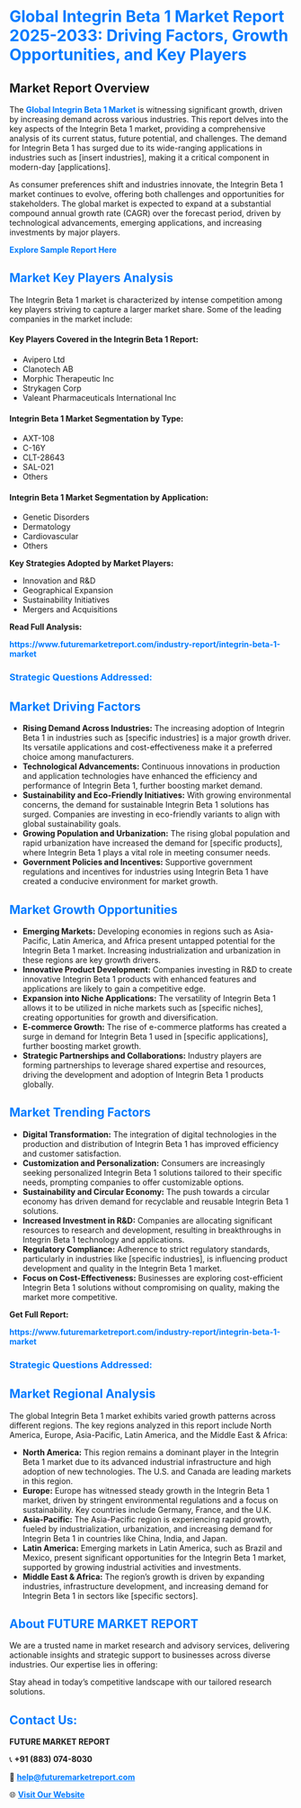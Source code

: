 <h1 style="color: #007BFF;">Global Integrin Beta 1 Market Report 2025-2033: Driving Factors, Growth Opportunities, and Key Players</h1>

<section id="overview">
<h2>Market Report Overview</h2>
<p>The <a href="https://www.futuremarketreport.com/industry-report/integrin-beta-1-market" style="color: #007BFF; text-decoration: none;"><strong>Global Integrin Beta 1 Market</strong></a> is witnessing significant growth, driven by increasing demand across various industries. This report delves into the key aspects of the Integrin Beta 1 market, providing a comprehensive analysis of its current status, future potential, and challenges. The demand for Integrin Beta 1 has surged due to its wide-ranging applications in industries such as [insert industries], making it a critical component in modern-day [applications].</p>
<p>As consumer preferences shift and industries innovate, the Integrin Beta 1 market continues to evolve, offering both challenges and opportunities for stakeholders. The global market is expected to expand at a substantial compound annual growth rate (CAGR) over the forecast period, driven by technological advancements, emerging applications, and increasing investments by major players.</p>
</section>

<section id="overview">
<p><a href="https://www.futuremarketreport.com/request-sample/reportId=53523" style="color: #007BFF; text-decoration: none;"><strong>Explore Sample Report Here</strong></a></p>
</section>

<section id="key-players">
<h2 style="color: #007BFF;">Market Key Players Analysis</h2>
<p>The Integrin Beta 1 market is characterized by intense competition among key players striving to capture a larger market share. Some of the leading companies in the market include:</p>
<h4>Key Players Covered in the Integrin Beta 1 Report:</h4>
<ul><li>Avipero Ltd</li><li>Clanotech AB</li><li>Morphic Therapeutic Inc</li><li>Strykagen Corp</li><li>Valeant Pharmaceuticals International Inc</li></ul>
<h4>Integrin Beta 1 Market Segmentation by Type:</h4>
<ul><li>AXT-108</li><li>C-16Y</li><li>CLT-28643</li><li>SAL-021</li><li>Others</li></ul>

<h4>Integrin Beta 1 Market Segmentation by Application:</h4>
<ul><li>Genetic Disorders</li><li>Dermatology</li><li>Cardiovascular</li><li>Others</li></ul>
<p><strong>Key Strategies Adopted by Market Players:</strong></p>
<ul>
<li>Innovation and R&D</li>
<li>Geographical Expansion</li>
<li>Sustainability Initiatives</li>
<li>Mergers and Acquisitions</li>
</ul>
</section>

<section>
<p><strong>Read Full Analysis: </strong></p><a href="https://www.futuremarketreport.com/industry-report/integrin-beta-1-market" style="color: #007BFF; text-decoration: none;"><strong>https://www.futuremarketreport.com/industry-report/integrin-beta-1-market</strong></a>
<h3 style="color: #007BFF;">Strategic Questions Addressed:</h3>
</section>

<section id="driving-factors">
<h2 style="color: #007BFF;">Market Driving Factors</h2>
<ul>
<li><strong>Rising Demand Across Industries:</strong> The increasing adoption of Integrin Beta 1 in industries such as [specific industries] is a major growth driver. Its versatile applications and cost-effectiveness make it a preferred choice among manufacturers.</li>
<li><strong>Technological Advancements:</strong> Continuous innovations in production and application technologies have enhanced the efficiency and performance of Integrin Beta 1, further boosting market demand.</li>
<li><strong>Sustainability and Eco-Friendly Initiatives:</strong> With growing environmental concerns, the demand for sustainable Integrin Beta 1 solutions has surged. Companies are investing in eco-friendly variants to align with global sustainability goals.</li>
<li><strong>Growing Population and Urbanization:</strong> The rising global population and rapid urbanization have increased the demand for [specific products], where Integrin Beta 1 plays a vital role in meeting consumer needs.</li>
<li><strong>Government Policies and Incentives:</strong> Supportive government regulations and incentives for industries using Integrin Beta 1 have created a conducive environment for market growth.</li>
</ul>
</section>

<section id="growth-opportunities">
<h2 style="color: #007BFF;">Market Growth Opportunities</h2>
<ul>
<li><strong>Emerging Markets:</strong> Developing economies in regions such as Asia-Pacific, Latin America, and Africa present untapped potential for the Integrin Beta 1 market. Increasing industrialization and urbanization in these regions are key growth drivers.</li>
<li><strong>Innovative Product Development:</strong> Companies investing in R&D to create innovative Integrin Beta 1 products with enhanced features and applications are likely to gain a competitive edge.</li>
<li><strong>Expansion into Niche Applications:</strong> The versatility of Integrin Beta 1 allows it to be utilized in niche markets such as [specific niches], creating opportunities for growth and diversification.</li>
<li><strong>E-commerce Growth:</strong> The rise of e-commerce platforms has created a surge in demand for Integrin Beta 1 used in [specific applications], further boosting market growth.</li>
<li><strong>Strategic Partnerships and Collaborations:</strong> Industry players are forming partnerships to leverage shared expertise and resources, driving the development and adoption of Integrin Beta 1 products globally.</li>
</ul>
</section>

<section id="trending-factors">
<h2 style="color: #007BFF;">Market Trending Factors</h2>
<ul>
<li><strong>Digital Transformation:</strong> The integration of digital technologies in the production and distribution of Integrin Beta 1 has improved efficiency and customer satisfaction.</li>
<li><strong>Customization and Personalization:</strong> Consumers are increasingly seeking personalized Integrin Beta 1 solutions tailored to their specific needs, prompting companies to offer customizable options.</li>
<li><strong>Sustainability and Circular Economy:</strong> The push towards a circular economy has driven demand for recyclable and reusable Integrin Beta 1 solutions.</li>
<li><strong>Increased Investment in R&D:</strong> Companies are allocating significant resources to research and development, resulting in breakthroughs in Integrin Beta 1 technology and applications.</li>
<li><strong>Regulatory Compliance:</strong> Adherence to strict regulatory standards, particularly in industries like [specific industries], is influencing product development and quality in the Integrin Beta 1 market.</li>
<li><strong>Focus on Cost-Effectiveness:</strong> Businesses are exploring cost-efficient Integrin Beta 1 solutions without compromising on quality, making the market more competitive.</li>
</ul>
</section>

<section>
<p><strong>Get Full Report: </strong></p><a href="https://www.futuremarketreport.com/industry-report/integrin-beta-1-market" style="color: #007BFF; text-decoration: none;"><strong>https://www.futuremarketreport.com/industry-report/integrin-beta-1-market</strong></a>
<h3 style="color: #007BFF;">Strategic Questions Addressed:</h3>
</section>


<section id="regional-analysis">
<h2 style="color: #007BFF;">Market Regional Analysis</h2>
<p>The global Integrin Beta 1 market exhibits varied growth patterns across different regions. The key regions analyzed in this report include North America, Europe, Asia-Pacific, Latin America, and the Middle East & Africa:</p>
<ul>
<li><strong>North America:</strong> This region remains a dominant player in the Integrin Beta 1 market due to its advanced industrial infrastructure and high adoption of new technologies. The U.S. and Canada are leading markets in this region.</li>
<li><strong>Europe:</strong> Europe has witnessed steady growth in the Integrin Beta 1 market, driven by stringent environmental regulations and a focus on sustainability. Key countries include Germany, France, and the U.K.</li>
<li><strong>Asia-Pacific:</strong> The Asia-Pacific region is experiencing rapid growth, fueled by industrialization, urbanization, and increasing demand for Integrin Beta 1 in countries like China, India, and Japan.</li>
<li><strong>Latin America:</strong> Emerging markets in Latin America, such as Brazil and Mexico, present significant opportunities for the Integrin Beta 1 market, supported by growing industrial activities and investments.</li>
<li><strong>Middle East & Africa:</strong> The region’s growth is driven by expanding industries, infrastructure development, and increasing demand for Integrin Beta 1 in sectors like [specific sectors].</li>
</ul>
</section>

<footer>
<h2 style="color: #007BFF;">About FUTURE MARKET REPORT</h2>
<p>We are a trusted name in market research and advisory services, delivering actionable insights and strategic support to businesses across diverse industries. Our expertise lies in offering:</p>

<p>Stay ahead in today’s competitive landscape with our tailored research solutions.</p>

<h2 style="color: #007BFF;">Contact Us:</h2>
<p><strong>FUTURE MARKET REPORT</strong></p>
<p>📞 <strong>+91 (883) 074-8030</strong></p>
<p>📧 <strong><a href="mailto:help@futuremarketreport.com" style="color: #007BFF;">help@futuremarketreport.com</a></strong></p>
<p>🌐 <strong><a href="https://www.futuremarketreport.com/" style="color: #007BFF;">Visit Our Website</a></strong></p>
</footer>